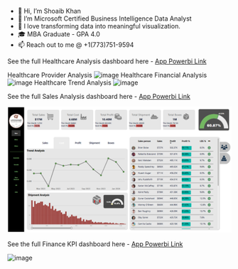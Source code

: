 - 👋 Hi, I’m Shoaib Khan
- 👀 I’m Microsoft Certified Business Intelligence Data Analyst
- 💞️ I love transforming data into meaningful visualization.
- 🎓 MBA Graduate - GPA 4.0
- 📫 Reach out to me @ +1(773)751-9594

See the full Healthcare Analysis dashboard here - [App Powerbi Link](https://app.powerbi.com/reportEmbed?reportId=6ba35d2a-c376-4c8c-81c7-37cab0e9efdc&autoAuth=true&ctid=52d48b4c-a96a-4957-8557-71bd33686f3a
)

Healthcare Provider Analysis ![image](https://github.com/user-attachments/assets/68f9ee18-ad5c-4a8c-a1ba-1f09162b7444)
Healthcare Financial Analysis ![image](https://github.com/user-attachments/assets/d0fe0cf3-4fa9-4975-8b84-339e19d86241)
Healthcare Trend Analysis ![image](https://github.com/user-attachments/assets/9493e175-98f5-48ff-8f7e-ea1a16c0a46e)


See the full Sales Analysis dashboard here - [App Powerbi Link](https://app.powerbi.com/reportEmbed?reportId=0899fff0-0cf6-41a2-9717-56ddbd4462e4&autoAuth=true&ctid=52d48b4c-a96a-4957-8557-71bd33686f3a)

![Portfolio Dashboard](portfolio-dashboard-screenshot.png)

See the full Finance KPI dashboard here - [App Powerbi Link](https://app.powerbi.com/reportEmbed?reportId=b8c4a267-0764-4f21-8f70-391c269352f0&autoAuth=true&ctid=52d48b4c-a96a-4957-8557-71bd33686f3a)

![image](https://github.com/user-attachments/assets/9ff278d7-ce47-4800-bd7a-0b86c7782c42)
